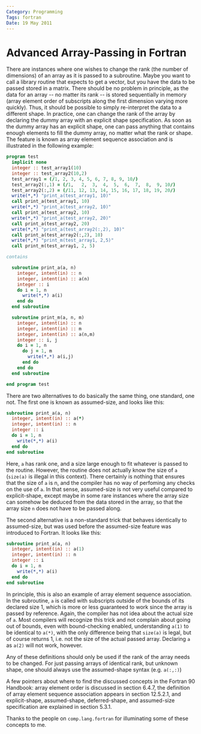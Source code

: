 ```yaml
---
Category: Programming
Tags: fortran
Date: 19 May 2011 
---
```


# Advanced Array-Passing in Fortran

There are instances where one wishes to change the rank (the number of
dimensions) of an array as it is passed to a subroutine. Maybe you want to call
a library routine that expects to get a vector, but you have the data to be
passed stored in a matrix. There should be no problem in principle, as the data
for an array -- no matter its rank -- is stored sequentially in memory (array
element order of subscripts along the first dimension varying more quickly).
Thus, it should be possible to simply re-interpret the data to a different
shape. In practice, one can change the rank of the array by declaring the dummy
array with an explicit shape specification. As soon as the dummy array has an
explicit shape, one can pass anything that contains enough elements to fill the
dummy array, no matter what the rank or shape. The feature is known as array
element sequence association and is illustrated in the following example:

```fortran
program test
  implicit none
  integer :: test_array1(10)
  integer :: test_array2(10,2)
  test_array1 = (/1, 2, 3, 4, 5, 6, 7, 8, 9, 10/)
  test_array2(:,1) = (/1,   2,  3,  4,  5,  6,  7,  8,  9, 10/)
  test_array2(:,2) = (/11, 12, 13, 14, 15, 16, 17, 18, 19, 20/)
  write(*,*) "print_a(test_array1, 10)"
  call print_a(test_array1, 10)
  write(*,*) "print_a(test_array2, 10)"
  call print_a(test_array2, 10)
  write(*,*) "print_a(test_array2, 20)"
  call print_a(test_array2, 20)
  write(*,*) "print_a(test_array2(:,2), 10)"
  call print_a(test_array2(:,2), 10)
  write(*,*) "print_m(test_array1, 2,5)"
  call print_m(test_array1, 2, 5)

contains

  subroutine print_a(a, n)
    integer, intent(in) :: n
    integer, intent(in) :: a(n)
    integer :: i
    do i = 1, n
      write(*,*) a(i)
    end do
  end subroutine

  subroutine print_m(a, n, m)
    integer, intent(in) :: n
    integer, intent(in) :: m
    integer, intent(in) :: a(n,m)
    integer :: i, j
    do i = 1, n
      do j = 1, m
        write(*,*) a(i,j)
      end do
    end do
  end subroutine

end program test
```

There are two alternatives to do basically the same thing, one standard, one
not. The first one is known as assumed-size, and looks like this:

```fortran
subroutine print_a(a, n)
  integer, intent(in) :: a(*)
  integer, intent(in) :: n
  integer :: i
  do i = 1, n
    write(*,*) a(i)
  end do
end subroutine
```

Here, `a` has rank one, and a size large enough to fit whatever is passed to
the routine. However, the routine does not actually know the size of `a`
(`size(a)` is illegal in this context). There certainly is nothing that ensures
that the size of `a` is n, and the compiler has no way of perfoming any checks
on the use of `a`. In that sense, assumed-size is not very useful compared to
explicit-shape, except maybe in some rare instances where the array size can
somehow be deduced from the data stored in the array, so that the array size
`n` does not have to be passed along.

The second alternative is a non-standard trick that behaves identically to
assumed-size, but was used before the assumed-size feature was introduced to
Fortran. It looks like this:

```fortran
subroutine print_a(a, n)
  integer, intent(in) :: a(1)
  integer, intent(in) :: n
  integer :: i
  do i = 1, n
    write(*,*) a(i)
  end do
end subroutine
```

In principle, this is also an example of array element sequence association. In
the subroutine, `a` is called with subscripts outside of the bounds of its
declared size 1, which is more or less guaranteed to work since the array is
passed by reference. Again, the compiler has not idea about the actual size of
`a`. Most compilers will recognize this trick and not complain about going out
of bounds, even with bound-checking enabled, understanding `a(1)` to be
identical to `a(*)`, with the only difference being that `size(a)` is legal,
but of course returns 1, i.e. not the size of the actual passed array.
Declaring `a` as `a(2)` will not work, however.

Any of these definitions should only be used if the rank of the array needs to
be changed. For just passing arrays of identical rank, but unknown shape, one
should always use the assumed-shape syntax (e.g. `a(:,:)`)

A few pointers about where to find the discussed concepts in the Fortran 90
Handbook: array element order is discussed in section 6.4.7, the definition of
array element sequence association appears in section 12.5.2.1, and
explicit-shape, assumed-shape, deferred-shape, and assumed-size specification
are explained in section 5.3.1.

Thanks to the people on `comp.lang.fortran` for illuminating some of these
concepts to me.
